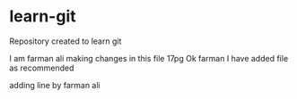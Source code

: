 # learn-git
Repository created to learn git 
 
I am farman ali making changes in this file 17pg
Ok farman I have added file as recommended

adding line by farman ali 
 
